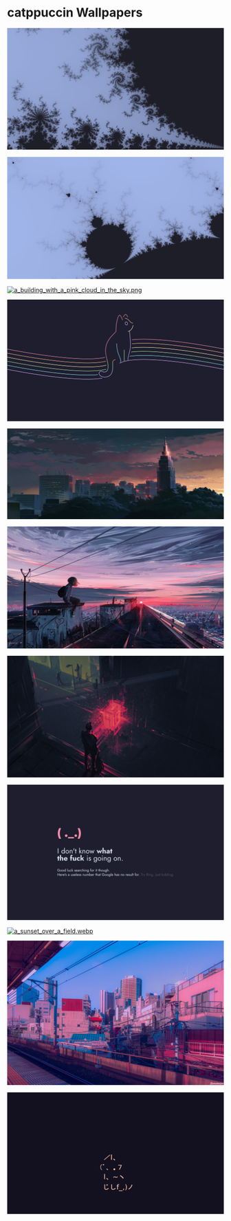 # catppuccin Wallpapers



[![a_black_and_white_fractal.png](./a_black_and_white_fractal.png)](./a_black_and_white_fractal.png)

[![a_black_circle_with_white_lines.png](./a_black_circle_with_white_lines.png)](./a_black_circle_with_white_lines.png)

[![a_building_with_a_pink_cloud_in_the_sky.png](./a_building_with_a_pink_cloud_in_the_sky.png)](./a_building_with_a_pink_cloud_in_the_sky.png)

[![a_cat_on_a_rainbow_colored_line.webp](./a_cat_on_a_rainbow_colored_line.webp)](./a_cat_on_a_rainbow_colored_line.webp)

[![a_city_skyline_at_night.webp](./a_city_skyline_at_night.webp)](./a_city_skyline_at_night.webp)

[![a_girl_sitting_on_a_roof_overlooking_a_city.webp](./a_girl_sitting_on_a_roof_overlooking_a_city.webp)](./a_girl_sitting_on_a_roof_overlooking_a_city.webp)

[![a_man_standing_on_a_sidewalk_looking_at_a_glowing_cube.webp](./a_man_standing_on_a_sidewalk_looking_at_a_glowing_cube.webp)](./a_man_standing_on_a_sidewalk_looking_at_a_glowing_cube.webp)

[![a_screenshot_of_a_computer.jpg](./a_screenshot_of_a_computer.jpg)](./a_screenshot_of_a_computer.jpg)

[![a_sunset_over_a_field.webp](./a_sunset_over_a_field.webp)](./a_sunset_over_a_field.webp)

[![a_train_tracks_in_a_city.webp](./a_train_tracks_in_a_city.webp)](./a_train_tracks_in_a_city.webp)

[![dark-cat.png](./dark-cat.png)](./dark-cat.png)

